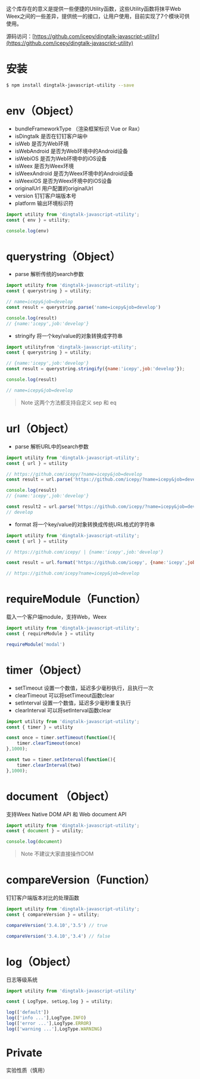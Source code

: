 这个库存在的意义是提供一些便捷的Utility函数，这些Utility函数将抹平Web Weex之间的一些差异，提供统一的接口，让用户使用，目前实现了7个模块可供使用。

源码访问：[https://github.com/icepy/dingtalk-javascript-utility](https://github.com/icepy/dingtalk-javascript-utility)

# 安装

```bash
$ npm install dingtalk-javascript-utility --save
```

# env（Object）

* bundleFrameworkType （渲染框架标识 Vue or Rax）
* isDingtalk 是否在钉钉客户端中
* isWeb 是否为Web环境
* isWebAndroid 是否为Web环境中的Android设备
* isWebiOS 是否为Web环境中的iOS设备
* isWeex 是否为Weex环境
* isWeexAndroid 是否为Weex环境中的Android设备
* isWeexiOS 是否为Weex环境中的iOS设备
* originalUrl 用户配置的originalUrl
* version 钉钉客户端版本号
* platform 输出环境标识符

```JavaScript
import utility from 'dingtalk-javascript-utility';
const { env } = utility;

console.log(env)
```

# querystring（Object）

* parse 解析传统的search参数

```JavaScript
import utility from 'dingtalk-javascript-utility';
const { querystring } = utility;

// name=icepy&job=develop
const result = querystring.parse('name=icepy&job=develop')

console.log(result)
// {name:'icepy',job:'develop'}
```

* stringify 将一个key/value的对象转换成字符串

```JavaScript
import utilityfrom 'dingtalk-javascript-utility';
const { querystring } = utility;

// {name:'icepy',job:'develop'}
const result = querystring.stringify({name:'icepy',job:'develop'});

console.log(result)

// name=icepy&job=develop
```

> Note 这两个方法都支持自定义 sep 和 eq

# url（Object）

* parse 解析URL中的search参数

```JavaScript
import utility from 'dingtalk-javascript-utility';
const { url } = utility

// https://github.com/icepy/?name=icepy&job=develop
const result = url.parse('https://github.com/icepy/?name=icepy&job=develop')

console.log(result)
// {name:'icepy',job:'develop'}

const result2 = url.parse('https://github.com/icepy/?name=icepy&job=develop','job')
// develop

```

* format 将一个key/value的对象转换成传统URL格式的字符串

```JavaScript
import utility from 'dingtalk-javascript-utility';
const { url } = utility

// https://github.com/icepy/ | {name:'icepy',job:'develop'}

const result = url.format('https://github.com/icepy', {name:'icepy',job:'develop'});

// https://github.com/icepy?name=icepy&job=develop

```

# requireModule（Function）

载入一个客户端module，支持Web，Weex

```JavaScript
import utility from 'dingtalk-javascript-utility';
const { requireModule } = utility

requireModule('modal')

```

# timer（Object）

* setTimeout 设置一个数值，延迟多少毫秒执行，且执行一次
* clearTimeout 可以将setTimeout函数clear
* setInterval 设置一个数值，延迟多少毫秒重复执行
* clearInterval 可以将setInterval函数clear

```JavaScript
import utility from 'dingtalk-javascript-utility';
const { timer } = utility

const once = timer.setTimeout(function(){
	timer.clearTimeout(once)
},1000);

const two = timer.setInterval(function(){
	timer.clearInterval(two)
},1000);

```

# document （Object）

支持Weex Native DOM API 和 Web document API

```JavaScript
import utility from 'dingtalk-javascript-utility';
const { document } = utility;

console.log(document)
```

> Note 不建议大家直接操作DOM

# compareVersion（Function）

钉钉客户端版本对比的处理函数

```JavaScript
import utility from 'dingtalk-javascript-utility';
const { compareVersion } = utility;

compareVersion('3.4.10','3.5') // true 

compareVersion('3.4.10','3.4') // false

```

# log（Object）

日志等级系统

```JavaScript
import utility from 'dingtalk-javascript-utility'

const { LogType, setLog,log } = utility;

log(['default'])
log(['info ...'],LogType.INFO)
log(['error ...'],LogType.ERROR)
log(['warning ...'],LogType.WARNING)
```

# Private

实验性质（慎用）
